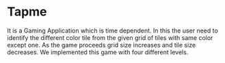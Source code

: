 # Tapme
It is a Gaming Application which is time dependent. In this the user need to identify the different color tile from the given grid of tiles with same color except one. As the game proceeds grid size increases and tile size decreases. We implemented this game with four different levels.

